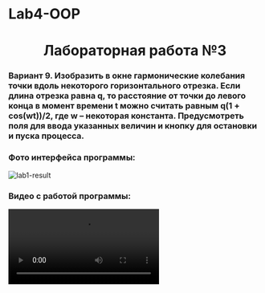 # Lab4-OOP

<h1 align="center">Лабораторная работа №3</h1>
<h3>Вариант 9. Изобразить в окне гармонические колебания точки вдоль некоторого горизонтального отрезка. Если длина отрезка равна q, то расстояние от точки до левого конца в момент времени t можно считать равным q(1 + cos(wt))/2, где w – некоторая константа. Предусмотреть поля для ввода указанных величин и кнопку для остановки и пуска процесса.</h3>

<h3>Фото интерфейса программы: </h3>
<img alt="lab1-result" src="https://github.com/user-attachments/assets/51f6ae14-5d49-4c2b-a8b1-7a08448b4b65">

<h3>Видео с работой программы: </h3>
<video alt="lab4-video" src="https://github.com/user-attachments/assets/e5f5b6bd-0d7f-4dc8-a372-fb80c2bd6425">
